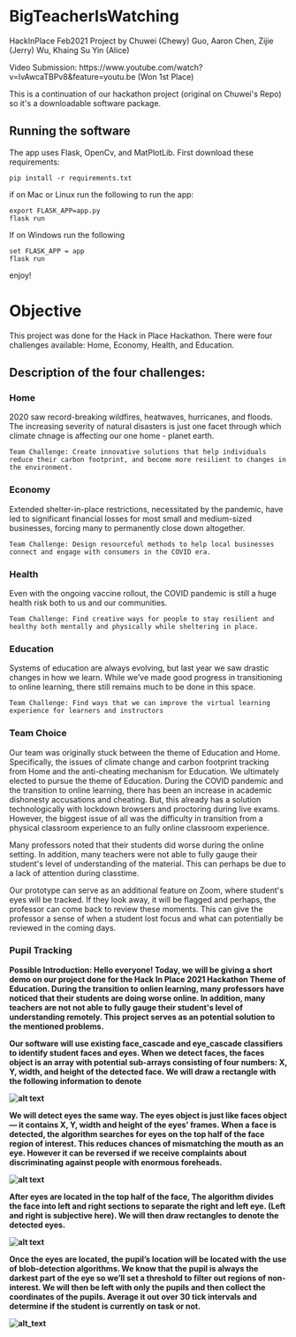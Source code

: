 # BigTeacherIsWatching
HackInPlace Feb2021 Project by Chuwei (Chewy) Guo, Aaron Chen, Zijie (Jerry) Wu, Khaing Su Yin (Alice) 
<p>
    Video Submission: https://www.youtube.com/watch?v=IvAwcaTBPv8&feature=youtu.be  (Won 1st Place)
</p>

<p>
    This is a continuation of our hackathon project (original on Chuwei's Repo) so it's a downloadable software package.
</p>

## Running the software
The app uses Flask, OpenCv, and MatPlotLib. First download these requirements:
```
pip install -r requirements.txt
```

if on Mac or Linux run the following to run the app:
```
export FLASK_APP=app.py
flask run
```

If on Windows run the following
```
set FLASK_APP = app
flask run
```

enjoy!


<h1> Objective </h1>
<p>
    This project was done for the Hack in Place Hackathon. There were four challenges available: Home, Economy, Health, and Education.
</p>

<h2> Description of the four challenges: </h2>
<h3> Home </h3>
<p>
    2020 saw record-breaking wildfires, heatwaves, hurricanes, and floods. The increasing severity of natural disasters is just one facet through which climate chnage is affecting our one home - planet earth. 

    Team Challenge: Create innovative solutions that help individuals reduce their carbon footprint, and become more resilient to changes in the environment. 
</p>

<h3> Economy </h3>
<p>
    Extended shelter-in-place restrictions, necessitated by the pandemic, have led to significant financial losses for most small and medium-sized businesses, forcing many to permanently close down altogether. 

    Team Challenge: Design resourceful methods to help local businesses connect and engage with consumers in the COVID era. 
</p>

<h3> Health </h3>
<p>
    Even with the ongoing vaccine rollout, the COVID pandemic is still a huge health risk both to us and our communities.

    Team Challenge: Find creative ways for people to stay resilient and healthy both mentally and physically while sheltering in place.
</p>

<h3> Education </h3>
<p>
    Systems of education are always evolving, but last year we saw drastic changes in how we learn. While we’ve made good progress in transitioning to online learning, there still remains much to be done in this space.

    Team Challenge: Find ways that we can improve the virtual learning experience for learners and instructors
</p>

<h3> Team Choice </h3>
<p> 
    Our team was originally stuck between the theme of Education and Home. Specifically, the issues of climate change and carbon footprint tracking from Home and the anti-cheating mechanism for Education. We ultimately elected to pursue the theme of Education. During the COVID pandemic and the transition to online learning, there has been an increase in academic dishonesty accusations and cheating. But, this already has a solution technologically with lockdown browsers and proctoring during live exams. However, the biggest issue of all was the difficulty in transition from a physical classroom experience to an fully online classroom experience.
</p>

<p>
    Many professors noted that their students did worse during the online setting. In addition, many teachers were not able to fully gauge their student's level of understanding of the material. This can perhaps be due to a lack of attention during classtime.
</p>

<p>
    Our prototype can serve as an additional feature on Zoom, where student's eyes will be tracked. If they look away, it will be flagged and perhaps, the professor can come back to review these moments. This can give the professor a sense of when a student lost focus and what can potentially be reviewed in the coming days.
</p>

<h3> Pupil Tracking </h3>

<b>Possible Introduction<b>: Hello everyone! Today, we will be giving a short demo on our project done for the Hack In Place 2021 Hackathon Theme of Education. During the transition to onlien learning, many professors have noticed that their students are doing worse online. In addition, many teachers are not not able to fully gauge their student's level of understanding remotely. This project serves as an potential solution to the mentioned problems. 
 
Our software will use existing face_cascade and eye_cascade classifiers to identify student faces and eyes. When we detect faces, the faces object is an array with potential sub-arrays consisting of four numbers: X, Y, width, and height of the detected face. We will draw a rectangle with the following information to denote 

![alt text](img1.JPG)

We will detect eyes the same way. The eyes object is just like faces object — it contains X, Y, width and height of the eyes’ frames. When a face is detected, the algorithm searches for eyes on the top half of the face region of interest.  This reduces chances of mismatching the mouth as an eye. However it can be reversed if we receive complaints about discriminating against people with enormous foreheads.

![alt text](img2.JPG)

After eyes are located in the top half of the face, The algorithm divides the face into left and right sections to separate the right and left eye. (Left and right is subjective here). We will then draw rectangles to denote the detected eyes. 

![alt text](img3.JPG)

Once the eyes are located, the pupil’s location will be located with the use of blob-detection algorithms. We know that the pupil is always the darkest part of the eye so we’ll set a threshold to filter out regions of non-interest. We will then be left with only the pupils and then collect the coordinates of the pupils. Average it out over 30 tick intervals and determine if the student is currently on task or not.

![alt_text](cvworking.JPG)
